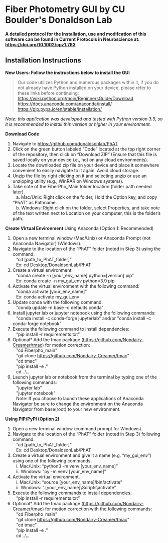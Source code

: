 # Fiber Photometry GUI by CU Boulder's Donaldson Lab

**A detailed protocol for the installation, use and modifcation of this software can be found in Current Protocols in Neuroscience at: https://doi.org/10.1002/cpz1.763**


## Installation Instructions

**New Users: Follow the instructions below to install the GUI**
> Our code utilizes Python and numerous packages within it, if you do not already have Python installed on your device, please refer to these links before continuing: <br>
https://wiki.python.org/moin/BeginnersGuide/Download \
https://docs.anaconda.com/anaconda/install/ \
https://pip.pypa.io/en/stable/installation/

*Note: this application was developed and tested with Python version 3.9, so it is recommended to install this version or higher in your environment.*

**Download Code**
1. Navigate to https://github.com/donaldsonlab/PhAT
2. Click on the green button labeled “Code” located at the top right corner of the repository, then click on “Download ZIP” (Ensure that this file is saved locally on your device i.e., not on any cloud environments).
3. Locate the downloaded zip file on your device and place it somewhere convenient to easily navigate to it again. Avoid cloud storage. 
4. Unzip the file by right clicking on it and selecting unzip or use an unzipping utility (e.g., WinRAR on Windows systems). 
5. Take note of the FiberPho_Main folder location (folder path needed later). \
&ensp; a. Mac/Unix: Right click on the folder, Hold the Option key, and copy “PhAT” as Pathname. \
&ensp; b. Windows: Right click on the folder, select Properties, and take note of the text written next to Location on your computer, this is the folder’s path. 

**Create Virtual Environment**
Using Anaconda (Option 1: Recommended)
1. Open a new terminal window (Mac/Unix) or Anaconda Prompt (not Anaconda 	Navigator) (Windows).
2. Navigate to the location of the “PhAT” folder (noted in Step 3) using the command: \
&ensp; “cd [path_to_PhAT_folder]” \
&ensp; Ex: cd Desktop/DonaldsonLab/PhAT 
3. Create a virtual environment: \
&ensp; “conda create -n [your_env_name] python=[version] pip” \
&ensp;    Ex: conda create -n my_gui_env python=3.9 pip 
4. Activate the virtual environment with the following command: \
&ensp;  “conda activate [your_env_name]” \
&ensp;   Ex: conda activate my_gui_env
5. Update conda  with the following command: \
&ensp; "conda update -n base -c defaults conda" 
7. Install jupyter lab or jupyter notebook using the following commands:  \
&ensp; "conda install -c conda-forge jupyterlab" and/or "conda install -c conda-forge notebook"
8. Execute the following command to install dependencies: \
&ensp; “pip install -r requirements.txt” 
9. Optional* Add the tmac package (https://github.com/Nondairy-Creamer/tmac) for motion correction: \
&ensp; "cd Fiberpho_main" \
&ensp; "git clone https://github.com/Nondairy-Creamer/tmac" \
&ensp; "cd tmac" \
&ensp; "pip install -e ." \
&ensp; cd ..&#92;..
9. Launch jupyter lab or notebook from the terminal by typing one of the following commands: \
&ensp; "jupyter lab" \
&ensp; "jupyter notebook" \
&ensp; Note: If you choose to launch these applications of Anaconda Navigator be sure to change the environment on the Anaconda Navigator from base(root) to your new environment. 


**Using PIP/PyPI (Option 2)**
1. Open a new terminal window (command prompt for Windows)
2. Navigate to the location of the “PhAT” folder (noted in Step 3) following command: \
&ensp;    “cd [path_to_PhAT_folder]” \
&ensp;  Ex: cd Desktop/DonaldsonLab/PhAT
3. Create a virtual environment and give it a name (e.g. “my_gui_env”) using one of the following commands. \
&ensp;    i. Mac/Unix: “python3 -m venv [your_env_name]” \
&ensp;    ii. Windows: “py -m venv [your_env_name]”
4. Activate the virtual environment. \
&ensp;    i. Mac/Unix: “source [your_env_name]/bin/activate” \
&ensp;    ii. Windows: “.\[your_env_name]\Scripts\activate” 
5. Execute the following commands to install dependencies. \
&ensp;     “pip install -r requirements.txt”
6. Optional* Add the tmac package (https://github.com/Nondairy-Creamer/tmac) for motion correction with the following commands: \
&ensp; "cd Fiberpho_main" \
&ensp; "git clone https://github.com/Nondairy-Creamer/tmac" \
&ensp; "cd tmac" \
&ensp; "pip install -e ." \
&ensp; cd ..&#92;..
